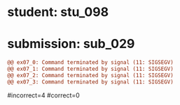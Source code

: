 # student: stu_098
# submission: sub_029

```diff
@@ ex07_0: Command terminated by signal (11: SIGSEGV)
@@ ex07_1: Command terminated by signal (11: SIGSEGV)
@@ ex07_2: Command terminated by signal (11: SIGSEGV)
@@ ex07_3: Command terminated by signal (11: SIGSEGV)
```
#incorrect=4
#correct=0
